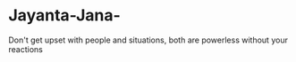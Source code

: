 # Jayanta-Jana-
Don't get upset with people and situations, both are powerless without your reactions
